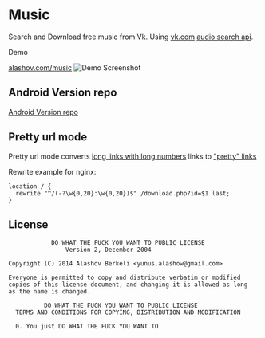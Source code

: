 Music
=====

Search and Download free music from Vk. Using [vk.com](http://vk.com) [audio search api](https://vk.com/dev/audio.search).

Demo

[alashov.com/music](http://alashov.com/music)
![Demo Screenshot](http://dotjpg.co/XfNk.png)

## Android Version repo
[Android Version repo](https://github.com/alashow/music-android)

## Pretty url mode
Pretty url mode converts [long links with long numbers](http://alashov.com/music/download.php?audio_id=16051160_137323200) links to ["pretty" links](http://alashov.com/music/JjGBD:AEnvc)

Rewrite example for nginx:
```
location / {
  rewrite "^/(-?\w{0,20}:\w{0,20})$" /download.php?id=$1 last;
}
```

## License

                DO WHAT THE FUCK YOU WANT TO PUBLIC LICENSE
                    Version 2, December 2004

    Copyright (C) 2014 Alashov Berkeli <yunus.alashow@gmail.com>

    Everyone is permitted to copy and distribute verbatim or modified
    copies of this license document, and changing it is allowed as long
    as the name is changed.

              DO WHAT THE FUCK YOU WANT TO PUBLIC LICENSE
      TERMS AND CONDITIONS FOR COPYING, DISTRIBUTION AND MODIFICATION

      0. You just DO WHAT THE FUCK YOU WANT TO.

